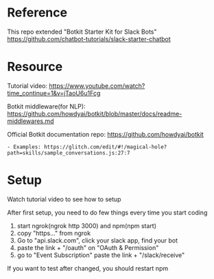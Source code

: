 # Reference
This repo extended "Botkit Starter Kit for Slack Bots"
https://github.com/chatbot-tutorials/slack-starter-chatbot

# Resource
Tutorial video: https://www.youtube.com/watch?time_continue=1&v=jTaoU6u1Fcg

Botkit middleware(for NLP): https://github.com/howdyai/botkit/blob/master/docs/readme-middlewares.md

Official Botkit documentation repo: https://github.com/howdyai/botkit

    - Examples: https://glitch.com/edit/#!/magical-hole?path=skills/sample_conversations.js:27:7

# Setup
Watch tutorial video to see how to setup

After first setup, you need to do few things every time you start coding

1. start ngrok(ngrok http 3000) and npm(npm start)
2. copy "https..." from ngrok
3. Go to "api.slack.com", click your slack app, find your bot
4. paste the link + "/oauth" on "OAuth & Permission"
5. go to "Event Subscription" paste the link + "/slack/receive"
 
If you want to test after changed, you should restart npm